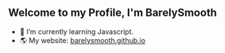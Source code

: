 ## Welcome to my Profile, I'm BarelySmooth

- 🌱 I’m currently learning Javascript.
- 🌎 My website: [barelysmooth.github.io](https://barelysmooth.github.io/ "Website Link")

<!---
BarelySmooth/BarelySmooth is a ✨ special ✨ repository because its `README.md` (this file) appears on your GitHub profile.
You can click the Preview link to take a look at your changes.
--->
